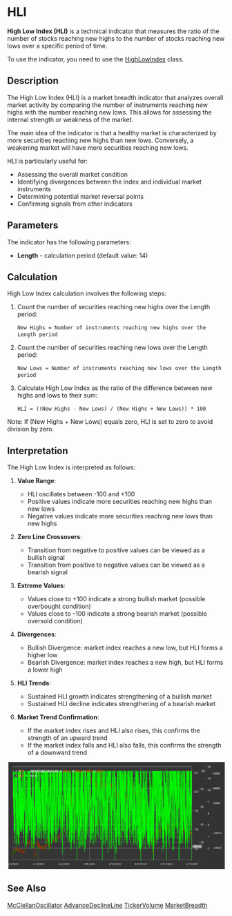 # HLI

**High Low Index (HLI)** is a technical indicator that measures the ratio of the number of stocks reaching new highs to the number of stocks reaching new lows over a specific period of time.

To use the indicator, you need to use the [HighLowIndex](xref:StockSharp.Algo.Indicators.HighLowIndex) class.

## Description

The High Low Index (HLI) is a market breadth indicator that analyzes overall market activity by comparing the number of instruments reaching new highs with the number reaching new lows. This allows for assessing the internal strength or weakness of the market.

The main idea of the indicator is that a healthy market is characterized by more securities reaching new highs than new lows. Conversely, a weakening market will have more securities reaching new lows.

HLI is particularly useful for:
- Assessing the overall market condition
- Identifying divergences between the index and individual market instruments
- Determining potential market reversal points
- Confirming signals from other indicators

## Parameters

The indicator has the following parameters:
- **Length** - calculation period (default value: 14)

## Calculation

High Low Index calculation involves the following steps:

1. Count the number of securities reaching new highs over the Length period:
   ```
   New Highs = Number of instruments reaching new highs over the Length period
   ```

2. Count the number of securities reaching new lows over the Length period:
   ```
   New Lows = Number of instruments reaching new lows over the Length period
   ```

3. Calculate High Low Index as the ratio of the difference between new highs and lows to their sum:
   ```
   HLI = ((New Highs - New Lows) / (New Highs + New Lows)) * 100
   ```

Note: If (New Highs + New Lows) equals zero, HLI is set to zero to avoid division by zero.

## Interpretation

The High Low Index is interpreted as follows:

1. **Value Range**:
   - HLI oscillates between -100 and +100
   - Positive values indicate more securities reaching new highs than new lows
   - Negative values indicate more securities reaching new lows than new highs

2. **Zero Line Crossovers**:
   - Transition from negative to positive values can be viewed as a bullish signal
   - Transition from positive to negative values can be viewed as a bearish signal

3. **Extreme Values**:
   - Values close to +100 indicate a strong bullish market (possible overbought condition)
   - Values close to -100 indicate a strong bearish market (possible oversold condition)

4. **Divergences**:
   - Bullish Divergence: market index reaches a new low, but HLI forms a higher low
   - Bearish Divergence: market index reaches a new high, but HLI forms a lower high

5. **HLI Trends**:
   - Sustained HLI growth indicates strengthening of a bullish market
   - Sustained HLI decline indicates strengthening of a bearish market

6. **Market Trend Confirmation**:
   - If the market index rises and HLI also rises, this confirms the strength of an upward trend
   - If the market index falls and HLI also falls, this confirms the strength of a downward trend

![indicator_high_low_index](../../../../images/indicator_high_low_index.png)

## See Also

[McClellanOscillator](mcclellan_oscillator.md)
[AdvanceDeclineLine](advance_decline_line.md)
[TickerVolume](ticker_volume.md)
[MarketBreadth](market_breadth.md)